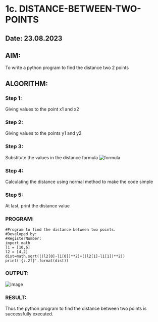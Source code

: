 # 1c. DISTANCE-BETWEEN-TWO-POINTS
## Date: 23.08.2023
## AIM:
To write a python program to find the distance two 2 points
## ALGORITHM:
### Step 1: 
Giving values to the point x1 and x2
### Step 2: 
Giving values to the points y1 and y2
### Step 3: 
Substitute the values in the distance formula  ![formula](/formula.JPG)
### Step 4: 
Calculating the distance using normal method to make the code simple
### Step 5: 
At last, print the distance value
### PROGRAM:
```
#Program to find the distance between two points.
#Developed by: 
#RegisterNumber:
import math
l1 = [10,6]
l2 = [4,2]
dist=math.sqrt(((l2[0]-l1[0])**2)+((l2[1]-l1[1])**2))
print('{:.2f}'.format(dist))
```
### OUTPUT:
![image](https://github.com/Darkwebnew/DISTANCE-BETWEEN-TWO-POINTS/assets/143114486/34e772e5-4649-4cfa-a111-c7690bfe29a1)
### RESULT:
Thus the python program to find the distance between two points is successfully executed.
